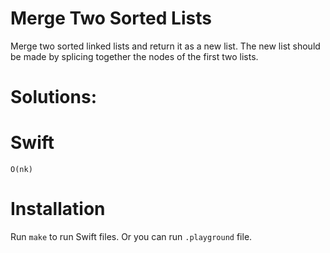 # Merge Two Sorted Lists
Merge two sorted linked lists and return it as a new list. The new list should be made by splicing together the nodes of the first two lists.

# Solutions:

# Swift
```
O(nk)

```

# Installation
Run `make` to run Swift files. Or you can run `.playground` file.
